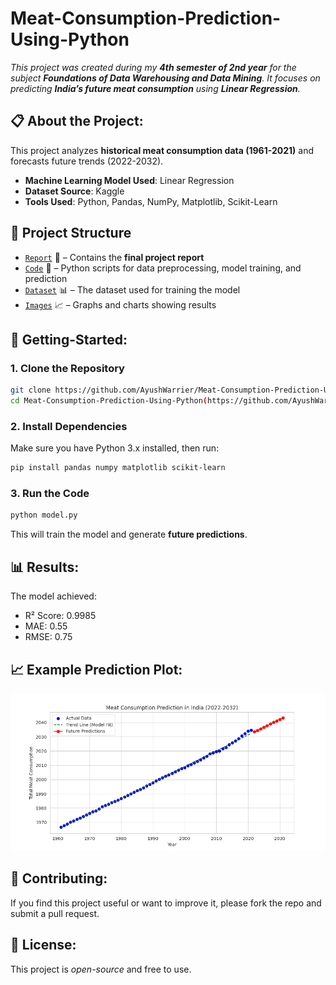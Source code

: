 # Meat-Consumption-Prediction-Using-Python

*This project was created during my **4th semester of 2nd year** for the subject **Foundations of Data Warehousing and Data Mining**. It focuses on predicting **India’s future meat consumption** using **Linear Regression**.*

## 📋 About the Project:  
This project analyzes **historical meat consumption data (1961-2021)** and forecasts future trends (2022-2032).  
- **Machine Learning Model Used**: Linear Regression  
- **Dataset Source**: Kaggle  
- **Tools Used**: Python, Pandas, NumPy, Matplotlib, Scikit-Learn  

## 🧱 Project Structure  
- [`Report`](./report.pdf) 📄 – Contains the **final project report**  
- [`Code`](./model.py) 🐍 – Python scripts for data preprocessing, model training, and prediction  
- [`Dataset`](./meat_consumption.csv) 📊 – The dataset used for training the model  
- [`Images`](./Images) 📈 – Graphs and charts showing results  

## 🏁 Getting-Started:

### **1. Clone the Repository**
```sh
git clone https://github.com/AyushWarrier/Meat-Consumption-Prediction-Using-Python.git
cd Meat-Consumption-Prediction-Using-Python(https://github.com/AyushWarrier/Meat-Consumption-Prediction-Using-Python.git)
```

### **2. Install Dependencies**
Make sure you have Python 3.x installed, then run:
```sh
pip install pandas numpy matplotlib scikit-learn
```

### **3. Run the Code**
```sh
python model.py
```
This will train the model and generate **future predictions**.

## 📊 Results:
The model achieved:
- R² Score: 0.9985
- MAE: 0.55
- RMSE: 0.75

## 📈 Example Prediction Plot:
![Linear_Regression Model](./Images/Linear_Regression.png)

## 🤝 Contributing:
If you find this project useful or want to improve it, please fork the repo and submit a pull request.

## 📜 License:
This project is *open-source* and free to use.
